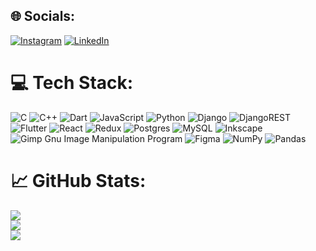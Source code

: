 
## 🌐 Socials:
[![Instagram](https://img.shields.io/badge/Instagram-%23E4405F.svg?logo=Instagram&logoColor=white)](https://instagram.com/pujan.lr) [![LinkedIn](https://img.shields.io/badge/LinkedIn-%230077B5.svg?logo=linkedin&logoColor=white)](https://linkedin.com/in/pujan-lamichhane-a261a619a/) 

# 💻 Tech Stack:
![C](https://img.shields.io/badge/c-%2300599C.svg?style=flat-square&logo=c&logoColor=white) ![C++](https://img.shields.io/badge/c++-%2300599C.svg?style=flat-square&logo=c%2B%2B&logoColor=white) ![Dart](https://img.shields.io/badge/dart-%230175C2.svg?style=flat-square&logo=dart&logoColor=white) ![JavaScript](https://img.shields.io/badge/javascript-%23323330.svg?style=flat-square&logo=javascript&logoColor=%23F7DF1E) ![Python](https://img.shields.io/badge/python-3670A0?style=flat-square&logo=python&logoColor=ffdd54) ![Django](https://img.shields.io/badge/django-%23092E20.svg?style=flat-square&logo=django&logoColor=white) ![DjangoREST](https://img.shields.io/badge/DJANGO-REST-ff1709?style=flat-square&logo=django&logoColor=white&color=ff1709&labelColor=gray) ![Flutter](https://img.shields.io/badge/Flutter-%2302569B.svg?style=flat-square&logo=Flutter&logoColor=white) ![React](https://img.shields.io/badge/react-%2320232a.svg?style=flat-square&logo=react&logoColor=%2361DAFB) ![Redux](https://img.shields.io/badge/redux-%23593d88.svg?style=flat-square&logo=redux&logoColor=white) ![Postgres](https://img.shields.io/badge/postgres-%23316192.svg?style=flat-square&logo=postgresql&logoColor=white) ![MySQL](https://img.shields.io/badge/mysql-%2300f.svg?style=flat-square&logo=mysql&logoColor=white) ![Inkscape](https://img.shields.io/badge/Inkscape-e0e0e0?style=flat-square&logo=inkscape&logoColor=080A13) ![Gimp Gnu Image Manipulation Program](https://img.shields.io/badge/Gimp-657D8B?style=flat-square&logo=gimp&logoColor=FFFFFF) 	![Figma](https://img.shields.io/badge/figma-%23F24E1E.svg?style=flat-square&logo=figma&logoColor=white)  ![NumPy](https://img.shields.io/badge/numpy-%23013243.svg?style=flat-square&logo=numpy&logoColor=white) ![Pandas](https://img.shields.io/badge/pandas-%23150458.svg?style=flat-square&logo=pandas&logoColor=white) 
# 📈 GitHub Stats:
![](https://github-readme-stats.vercel.app/api?username=loneranger455-maker&theme=radical&hide_border=false&include_all_commits=true&count_private=false)<br/>
![](https://github-readme-streak-stats.herokuapp.com/?user=loneranger455-maker&theme=radical&hide_border=false)<br/>
![](https://github-readme-stats.vercel.app/api/top-langs/?username=loneranger455-maker&theme=radical&hide_border=false&include_all_commits=true&count_private=false&layout=compact)
<!-- ![](https://quotes-github-readme.vercel.app/api?type=horizontal&theme=radical)

---
[![](https://visitcount.itsvg.in/api?id=loneranger455-maker&icon=0&color=11)](https://visitcount.itsvg.in) -->

